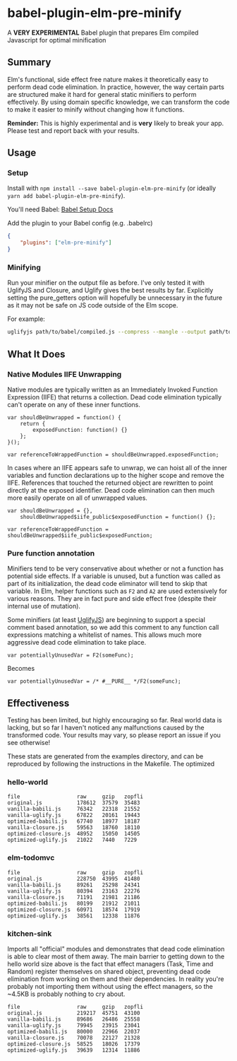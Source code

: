 # babel-plugin-elm-pre-minify

A **VERY EXPERIMENTAL** Babel plugin that prepares Elm compiled Javascript for optimal minification

## Summary

Elm's functional, side effect free nature makes it theoretically easy to perform dead code elimination. In practice, however, the way certain parts are structured make it hard for general static minifiers to perform effectively. By using domain specific knowledge, we can transform the code to make it easier to minify without changing how it functions.

**Reminder:** This is highly experimental and is **very** likely to break your app. Please test and report back with your results.


## Usage


### Setup

Install with `npm install --save babel-plugin-elm-pre-minify` (or ideally `yarn add babel-plugin-elm-pre-minify`).

You'll need Babel: [Babel Setup Docs](https://babeljs.io/docs/setup/)

Add the plugin to your Babel config (e.g. .babelrc)

```json
{
	"plugins": ["elm-pre-minify"]
}
```

### Minifying

Run your minifier on the output file as before. I've only tested it with UglifyJS and Closure, and Uglify gives the best results by far. Explicitly setting the pure_getters option will hopefully be unnecessary in the future as it may not be safe on JS code outside of the Elm scope.

For example:

```sh
uglifyjs path/to/babel/compiled.js --compress --mangle --output path/to/final.js
```


## What It Does

### Native Modules IIFE Unwrapping

Native modules are typically written as an Immediately Invoked Function Expression (IIFE) that returns a collection. Dead code elimination typically can't operate on any of these inner functions.


```
var shouldBeUnwrapped = function() {
	return {
		exposedFunction: function() {}
	};
}();

var referenceToWrappedFunction = shouldBeUnwrapped.exposedFunction;
```

In cases where an IIFE appears safe to unwrap, we can hoist all of the inner variables and function declarations up to the higher scope and remove the IIFE. References that touched the returned object are rewritten to point directly at the exposed identifier. Dead code elimination can then much more easily operate on all of unwrapped values.


```
var shouldBeUnwrapped = {},
	shouldBeUnwrapped$iife_public$exposedFunction = function() {};

var referenceToWrappedFunction = shouldBeUnwrapped$iife_public$exposedFunction;
```

### Pure function annotation

Minifiers tend to be very conservative about whether or not a function has potential side effects. If a variable is unused, but a function was called as part of its initialization, the dead code eliminator will tend to skip that variable. In Elm, helper functions such as `F2` and `A2` are used extensively for various reasons. They are in fact pure and side effect free (despite their internal use of mutation).

Some minifiers (at least [UglifyJS](https://github.com/mishoo/UglifyJS2/pull/1448)) are beginning to support a special comment based annotation, so we add this comment to any function call expressions matching a whitelist of names. This allows much more aggressive dead code elimination to take place.

```
var potentiallyUnusedVar = F2(someFunc);
```

Becomes

```
var potentiallyUnusedVar = /* #__PURE__ */F2(someFunc);
```


## Effectiveness

Testing has been limited, but highly encouraging so far. Real world data is lacking, but so far I haven't noticed any malfunctions caused by the transformed code. Your results may vary, so please report an issue if you see otherwise!

These stats are generated from the examples directory, and can be reproduced by following the instructions in the Makefile. The optimized

### hello-world

```
file                  raw     gzip   zopfli
original.js           178612  37579  35483
vanilla-babili.js     76342   22318  21552
vanilla-uglify.js     67822   20161  19443
optimized-babili.js   67740   18977  18187
vanilla-closure.js    59563   18760  18110
optimized-closure.js  48952   15050  14505
optimized-uglify.js   21022   7440   7229
```


### elm-todomvc

```
file                  raw     gzip   zopfli
original.js           228750  43995  41480
vanilla-babili.js     89261   25298  24341
vanilla-uglify.js     80394   23163  22276
vanilla-closure.js    71191   21981  21186
optimized-babili.js   80199   21912  21011
optimized-closure.js  60971   18574  17919
optimized-uglify.js   38561   12338  11876
```


### kitchen-sink

Imports all "official" modules and demonstrates that dead code elimination is able to clear most of them away. The main barrier to getting down to the hello world size above is the fact that effect managers (Task, Time and Random) register themselves on shared object, preventing dead code elimination from working on them and their dependencies. In reality you're probably not importing them without using the effect managers, so the ~4.5KB is probably nothing to cry about.

```
file                  raw     gzip   zopfli
original.js           219217  45751  43100
vanilla-babili.js     89686   26486  25558
vanilla-uglify.js     79945   23915  23041
optimized-babili.js   80000   22966  22037
vanilla-closure.js    70078   22127  21328
optimized-closure.js  58525   18026  17379
optimized-uglify.js   39639   12314  11886
```
